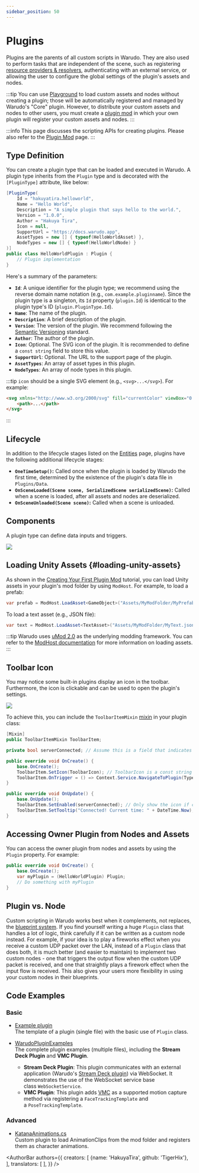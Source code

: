 ```yaml
---
sidebar_position: 50
---
```


# Plugins

Plugins are the parents of all custom scripts in Warudo. They are also used to perform tasks that are independent of the scene, such as registering [resource providers & resolvers](resource-providers-and-resolvers), authenticating with an external service, or allowing the user to configure the global settings of the plugin's assets and nodes.

:::tip
You can use [Playground](../playground) to load custom assets and nodes without creating a plugin; those will be automatically registered and managed by Warudo's "Core" plugin. However, to distribute your custom assets and nodes to other users, you must create a [plugin mod](../plugin-mod) in which your own plugin will register your custom assets and nodes.
:::

:::info
This page discusses the scripting APIs for creating plugins. Please also refer to the [Plugin Mod](../plugin-mod) page.
:::

## Type Definition

You can create a plugin type that can be loaded and executed in Warudo. A plugin type inherits from the `Plugin` type and is decorated with the `[PluginType]` attribute, like below:

```csharp
[PluginType(
    Id = "hakuyatira.helloworld",
    Name = "Hello World",
    Description = "A simple plugin that says hello to the world.",
    Version = "1.0.0",
    Author = "Hakuya Tira",
    Icon = null,
    SupportUrl = "https://docs.warudo.app",
    AssetTypes = new [] { typeof(HelloWorldAsset) },
    NodeTypes = new [] { typeof(HelloWorldNode) }
)]
public class HelloWorldPlugin : Plugin {
    // Plugin implementation
}
```

Here's a summary of the parameters:

- **`Id`**: A unique identifier for the plugin type; we recommend using the reverse domain name notation (e.g., `com.example.pluginname`). Since the plugin type is a singleton, its `Id` property (`plugin.Id`) is identical to the plugin type's ID (`plugin.PluginType.Id`).
- **`Name`**: The name of the plugin.
- **`Description`**: A brief description of the plugin.
- **`Version`**: The version of the plugin. We recommend following the [Semantic Versioning](https://semver.org/) standard.
- **`Author`**: The author of the plugin.
- **`Icon`**: Optional. The SVG icon of the plugin. It is recommended to define a `const string` field to store this value.
- **`SupportUrl`**: Optional. The URL to the support page of the plugin.
- **`AssetTypes`**: An array of asset types in this plugin.
- **`NodeTypes`**: An array of node types in this plugin.

:::tip
`icon` should be a single SVG element (e.g., `<svg>...</svg>`). For example:
```html
<svg xmlns="http://www.w3.org/2000/svg" fill="currentColor" viewBox="0 0 512 512">
    <path>...</path>
</svg>
```
:::

## Lifecycle

In addition to the lifecycle stages listed on the [Entities](entities#lifecycle) page, plugins have the following additional lifecycle stages:

- **`OneTimeSetup()`:** Called once when the plugin is loaded by Warudo the first time, determined by the existence of the plugin's data file in `Plugins/Data`.
- **`OnSceneLoaded(Scene scene, SerializedScene serializedScene)`:** Called when a scene is loaded, after all assets and nodes are deserialized.
- **`OnSceneUnloaded(Scene scene)`:** Called when a scene is unloaded.

## Components

A plugin type can define data inputs and triggers.

![](/doc-img/en-custom-plugin-1.png)

## Loading Unity Assets {#loading-unity-assets}

As shown in the [Creating Your First Plugin Mod](../creating-your-first-plugin-mod) tutorial, you can load Unity assets in your plugin's mod folder by using `ModHost`. For example, to load a prefab:

```csharp
var prefab = ModHost.LoadAsset<GameObject>("Assets/MyModFolder/MyPrefab.prefab");
```

To load a text asset (e.g., JSON file):

```csharp
var text = ModHost.LoadAsset<TextAsset>("Assets/MyModFolder/MyText.json");
```

:::tip
Warudo uses [uMod 2.0](https://trivialinteractive.co.uk/products.html) as the underlying modding framework. You can refer to the [ModHost documentation](https://trivialinteractive.co.uk/products/documentation/umod_20/scriptingreference/html/T_UMod_ModHost.htm) for more information on loading assets.
:::

## Toolbar Icon

You may notice some built-in plugins display an icon in the toolbar. Furthermore, the icon is clickable and can be used to open the plugin's settings.

![](/doc-img/en-custom-plugin-2.png)

To achieve this, you can include the `ToolbarItemMixin` [mixin](mixins) in your plugin class:

```csharp
[Mixin]
public ToolbarItemMixin ToolbarItem;

private bool serverConnected; // Assume this is a field that indicates whether the plugin is connected to an external server

public override void OnCreate() {
    base.OnCreate();
    ToolbarItem.SetIcon(ToolbarIcon); // ToolbarIcon is a const string that contains a SVG icon
    ToolbarItem.OnTrigger = () => Context.Service.NavigateToPlugin(Type.Id); // Open the plugin settings when the icon is clicked
}

public override void OnUpdate() {
    base.OnUpdate();
    ToolbarItem.SetEnabled(serverConnected); // Only show the icon if connected to the server
    ToolbarItem.SetTooltip("Connected! Current time: " + DateTime.Now); // Set a tooltip that is displayed when the user hovers over the icon
}
```

## Accessing Owner Plugin from Nodes and Assets

You can access the owner plugin from nodes and assets by using the `Plugin` property. For example:

```csharp
public override void OnCreate() {
    base.OnCreate();
    var myPlugin = (HelloWorldPlugin) Plugin;
    // Do something with myPlugin
}
```

## Plugin vs. Node

Custom scripting in Warudo works best when it complements, not replaces, the [blueprint system](../../blueprints/overview.md). If you find yourself writing a huge `Plugin` class that handles a lot of logic, think carefully if it can be written as a custom node instead. For example, if your idea is to play a fireworks effect when you receive a custom UDP packet over the LAN, instead of a `Plugin` class that does both, it is much better (and easier to maintain) to implement two custom nodes - one that triggers the output flow when the custom UDP packet is received, and one that straightly plays a firework effect when the input flow is received. This also gives your users more flexibility in using your custom nodes in their blueprints.

## Code Examples

### Basic

- [Example plugin](https://gist.github.com/TigerHix/b78aabffc2d03346ff3da526706ce2ca)  
The template of a plugin (single file) with the basic use of `Plugin` class.

- [WarudoPluginExamples](https://github.com/HakuyaLabs/WarudoPluginExamples)  
The complete plugin examples (multiple files), including the **Stream Deck Plugin** and **VMC Plugin**.
    - **Stream Deck Plugin**: This plugin communicates with an external application (Warudo's [Stream Deck plugin](https://apps.elgato.com/plugins/warudo.streamdeck)) via WebSocket. It demonstrates the use of the WebSocket service base class `WebSocketService`.
    - **VMC Plugin**: This plugin adds [VMC](https://protocol.vmc.info/english) as a supported motion capture method via registering a `FaceTrackingTemplate` and a `PoseTrackingTemplate`.

### Advanced

- [KatanaAnimations.cs](https://gist.github.com/TigerHix/2cb8052b0e8aeeb7f9cb796dc7edc6a3)  
Custom plugin to load AnimationClips from the mod folder and registers them as character animations.

<AuthorBar authors={{
creators: [
{name: 'HakuyaTira', github: 'TigerHix'},
],
translators: [
],
}} />
